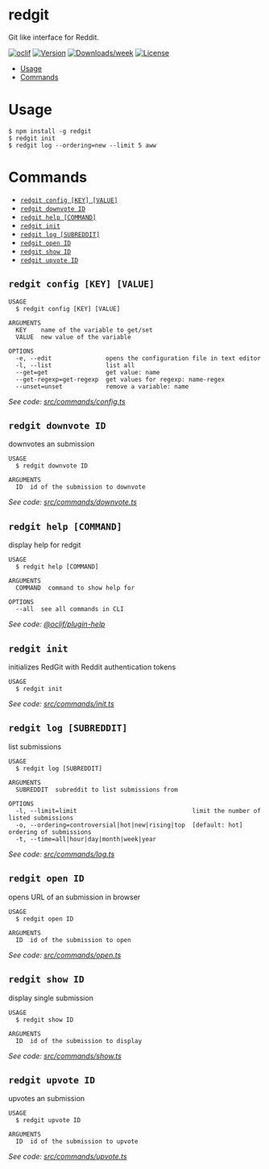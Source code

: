redgit
======

Git like interface for Reddit.

[![oclif](https://img.shields.io/badge/cli-oclif-brightgreen.svg)](https://oclif.io)
[![Version](https://img.shields.io/npm/v/redgit.svg)](https://npmjs.org/package/redgit)
[![Downloads/week](https://img.shields.io/npm/dw/redgit.svg)](https://npmjs.org/package/redgit)
[![License](https://img.shields.io/npm/l/redgit.svg)](https://github.com/RauliL/redgit/blob/master/package.json)

<!-- toc -->
* [Usage](#usage)
* [Commands](#commands)
<!-- tocstop -->
# Usage
```sh-session
$ npm install -g redgit
$ redgit init
$ redgit log --ordering=new --limit 5 aww
```
<!-- usagestop -->
# Commands
<!-- commands -->
* [`redgit config [KEY] [VALUE]`](#redgit-config-key-value)
* [`redgit downvote ID`](#redgit-downvote-id)
* [`redgit help [COMMAND]`](#redgit-help-command)
* [`redgit init`](#redgit-init)
* [`redgit log [SUBREDDIT]`](#redgit-log-subreddit)
* [`redgit open ID`](#redgit-open-id)
* [`redgit show ID`](#redgit-show-id)
* [`redgit upvote ID`](#redgit-upvote-id)

## `redgit config [KEY] [VALUE]`

```
USAGE
  $ redgit config [KEY] [VALUE]

ARGUMENTS
  KEY    name of the variable to get/set
  VALUE  new value of the variable

OPTIONS
  -e, --edit               opens the configuration file in text editor
  -l, --list               list all
  --get=get                get value: name
  --get-regexp=get-regexp  get values for regexp: name-regex
  --unset=unset            remove a variable: name
```

_See code: [src/commands/config.ts](https://github.com/RauliL/redgit/blob/v0.1.0/src/commands/config.ts)_

## `redgit downvote ID`

downvotes an submission

```
USAGE
  $ redgit downvote ID

ARGUMENTS
  ID  id of the submission to downvote
```

_See code: [src/commands/downvote.ts](https://github.com/RauliL/redgit/blob/v0.1.0/src/commands/downvote.ts)_

## `redgit help [COMMAND]`

display help for redgit

```
USAGE
  $ redgit help [COMMAND]

ARGUMENTS
  COMMAND  command to show help for

OPTIONS
  --all  see all commands in CLI
```

_See code: [@oclif/plugin-help](https://github.com/oclif/plugin-help/blob/v3.2.1/src/commands/help.ts)_

## `redgit init`

initializes RedGit with Reddit authentication tokens

```
USAGE
  $ redgit init
```

_See code: [src/commands/init.ts](https://github.com/RauliL/redgit/blob/v0.1.0/src/commands/init.ts)_

## `redgit log [SUBREDDIT]`

list submissions

```
USAGE
  $ redgit log [SUBREDDIT]

ARGUMENTS
  SUBREDDIT  subreddit to list submissions from

OPTIONS
  -l, --limit=limit                                limit the number of listed submissions
  -o, --ordering=controversial|hot|new|rising|top  [default: hot] ordering of submissions
  -t, --time=all|hour|day|month|week|year
```

_See code: [src/commands/log.ts](https://github.com/RauliL/redgit/blob/v0.1.0/src/commands/log.ts)_

## `redgit open ID`

opens URL of an submission in browser

```
USAGE
  $ redgit open ID

ARGUMENTS
  ID  id of the submission to open
```

_See code: [src/commands/open.ts](https://github.com/RauliL/redgit/blob/v0.1.0/src/commands/open.ts)_

## `redgit show ID`

display single submission

```
USAGE
  $ redgit show ID

ARGUMENTS
  ID  id of the submission to display
```

_See code: [src/commands/show.ts](https://github.com/RauliL/redgit/blob/v0.1.0/src/commands/show.ts)_

## `redgit upvote ID`

upvotes an submission

```
USAGE
  $ redgit upvote ID

ARGUMENTS
  ID  id of the submission to upvote
```

_See code: [src/commands/upvote.ts](https://github.com/RauliL/redgit/blob/v0.1.0/src/commands/upvote.ts)_
<!-- commandsstop -->
